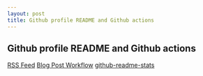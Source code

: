 ```yaml
---
layout: post
title: Github profile README and Github actions
---
```


## Github profile README and Github actions

[RSS Feed](https://www.r-bloggers.com/creating-an-rss-feed-to-add-your-jekyll-github-pages-blog-to-r-bloggers/)
[Blog Post Workflow](https://github.com/marketplace/actions/blog-post-workflow)
[github-readme-stats](https://github.com/anuraghazra/github-readme-stats)
